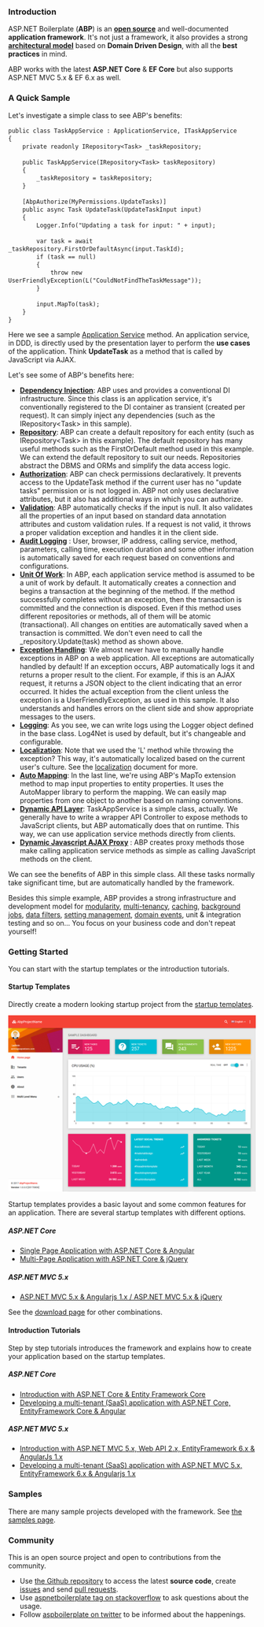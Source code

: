 ### Introduction

ASP.NET Boilerplate (**ABP**) is an **[open source](https://github.com/aspnetboilerplate/aspnetboilerplate)** and well-documented **application framework**.
It's not just a framework, it also provides a strong **[architectural model](https://aspnetboilerplate.com/Pages/Documents/NLayer-Architecture)**
based on **Domain Driven Design**, with all the **best practices** in mind.

ABP works with the latest **ASP.NET Core** & **EF Core** but also supports ASP.NET MVC 5.x & EF 6.x as well.

### A Quick Sample

Let's investigate a simple class to see ABP's benefits:

    public class TaskAppService : ApplicationService, ITaskAppService
    {
        private readonly IRepository<Task> _taskRepository;
    
        public TaskAppService(IRepository<Task> taskRepository)
        {
            _taskRepository = taskRepository;
        }
    
        [AbpAuthorize(MyPermissions.UpdateTasks)]
        public async Task UpdateTask(UpdateTaskInput input)
        {
            Logger.Info("Updating a task for input: " + input);
    
            var task = await _taskRepository.FirstOrDefaultAsync(input.TaskId);
            if (task == null)
            {
                throw new UserFriendlyException(L("CouldNotFindTheTaskMessage"));
            }
    
            input.MapTo(task);
        }
    }

Here we see a sample [Application Service](Application-Services.md) method. An application service, in DDD,
is directly used by the presentation layer to perform the **use cases** of the application. 
Think **UpdateTask** as a method that is called by JavaScript via AJAX.

Let's see some of ABP's benefits here:

-   **[Dependency Injection](/Pages/Documents/Dependency-Injection)**: ABP uses and provides a conventional DI infrastructure.
    Since this class is an application service, it's conventionally
    registered to the DI container as transient (created per request). It
    can simply inject any dependencies (such as the IRepository&lt;Task&gt; in
    this sample).
-   **[Repository](/Pages/Documents/Repositories)**: ABP can create a default repository for each entity (such as IRepository&lt;Task&gt; in
    this example). The default repository has many useful methods such as the
    FirstOrDefault method used in this example. We can extend the default
    repository to suit our needs. Repositories abstract the DBMS and ORMs and
    simplify the data access logic.
-   **[Authorization](/Pages/Documents/Authorization)**: ABP can check permissions declaratively.
    It prevents access to the UpdateTask method if the current user
    has no "update tasks" permission or is not logged in. ABP not only uses declarative 
    attributes, but it also has additional ways in which you can authorize.
-   **[Validation](/Pages/Documents/Validating-Data-Transfer-Objects)**: ABP automatically checks if the input is null. It also validates all
    the properties of an input based on standard data annotation attributes
    and custom validation rules. If a request is not valid, it throws a
    proper validation exception and handles it in the client side.
-   **[Audit Logging](/Pages/Documents/Audit-Logging)** : User, browser, IP address, calling service, method, parameters, calling time,
    execution duration and some other information is automatically
    saved for each request based on conventions and configurations.
-   [**Unit Of Work**](/Pages/Documents/Unit-Of-Work): In ABP, each application service method is assumed to be a unit of work by default.
    It automatically creates a connection and begins a transaction at
    the beginning of the method. If the method successfully completes
    without an exception, then the transaction is committed and the connection
    is disposed. Even if this method uses different repositories or
    methods, all of them will be atomic (transactional). All changes
    on entities are automatically saved when a transaction is committed.
    We don't even need to call the \_repository.Update(task) method as
    shown above.
-   [**Exception Handling**](/Pages/Documents/Handling-Exceptions): We almost never have to manually handle exceptions in ABP on a web application. All exceptions are automatically handled by default! If an exception
    occurs, ABP automatically logs it and returns a proper result to the
    client. For example, if this is an AJAX request, it returns a
    JSON object to the client indicating that an error occurred. It hides the actual
    exception from the client unless the exception is a
    UserFriendlyException, as used in this sample. It also understands
    and handles errors on the client side and show appropriate messages to the
    users.
-   **[Logging](/Pages/Documents/Logging)**: As you see, we can write logs using the Logger object defined in the base class.
    Log4Net is used by default, but it's changeable and configurable.
-   **[Localization](/Pages/Documents/Localization)**: Note that we used the 'L' method while throwing the exception?
    This way, it's automatically localized based on the current user's culture. See the [localization](/Pages/Documents/Localization) document for more.
-   **[Auto Mapping](/Pages/Documents/Data-Transfer-Objects)**: In the last line, we're using ABP's MapTo extension method to map input
    properties to entity properties. It uses the AutoMapper library to
    perform the mapping. We can easily map properties from one object
    to another based on naming conventions.
-   **[Dynamic API Layer](/Pages/Documents/Dynamic-Web-API)**: TaskAppService is a simple class, actually. We generally have to write a wrapper API Controller to expose methods to JavaScript clients, but ABP
    automatically does that on runtime. This way, we can use application
    service methods directly from clients.
-   **[Dynamic Javascript AJAX Proxy](/Pages/Documents/Dynamic-Web-API#dynamic-javascript-proxies)** : ABP creates proxy methods those make calling application
    service methods as simple as calling JavaScript methods on the client.

We can see the benefits of ABP in this simple class. All these tasks normally take significant time,
but are automatically handled by the framework.

Besides this simple example, ABP provides a strong infrastructure and development model for
[modularity](/Pages/Documents/Module-System), [multi-tenancy](Multi-Tenancy.md), [caching](Caching.md), [background jobs](Background-Jobs-And-Workers.md), [data filters](/Pages/Documents/Data-Filters), [setting management](/Pages/Documents/Setting-Management), [domain events](EventBus-Domain-Events.md), unit & integration testing and so on... You focus on your business code and don't repeat yourself!

### Getting Started

You can start with the startup templates or the introduction tutorials.

#### Startup Templates

Directly create a modern looking startup project from the [startup templates](/Templates).

<img src="images/module-zero-core-template-ui-home.png" alt="Startup template" class="img-thumbnail" />

Startup templates provides a basic layout and some common features for an application. There are several startup templates with different options.

##### ASP.NET Core

* [Single Page Application with ASP.NET Core & Angular](Zero/Startup-Template-Angular.md)
* [Multi-Page Application with ASP.NET Core & jQuery](Zero/Startup-Template-Core.md)

##### ASP.NET MVC 5.x

* [ASP.NET MVC 5.x & Angularjs 1.x / ASP.NET MVC 5.x & jQuery](Zero/Startup-Template.md)

See the [download page](/Templates) for other combinations.

#### Introduction Tutorials

Step by step tutorials introduces the framework and explains how to create your application based on the startup templates.

##### ASP.NET Core

-   [Introduction with ASP.NET Core & Entity Framework Core](Articles/Introduction-With-AspNet-Core-And-Entity-Framework-Core-Part-1/index.html)
-   [Developing a multi-tenant (SaaS) application with ASP.NET Core, EntityFramework Core & Angular](Articles/Developing-MultiTenant-SaaS-ASP.NET-CORE-Angular/Developing-MultiTenant-SaaS-ASP.NET-CORE-Angular5.md)

##### ASP.NET MVC 5.x

-   [Introduction with ASP.NET MVC 5.x, Web API 2.x, EntityFramework 6.x & AngularJs 1.x](Articles/Introduction-With-AspNet-MVC-Web-API-EntityFramework-and-AngularJs/index.html)
-   [Developing a multi-tenant (SaaS) application with ASP.NET MVC 5.x, EntityFramework 6.x & Angularjs 1.x](Articles/Developing-a-Multi-Tenant-SaaS-Application-with-ASP.NET-MVC-EntityFramework-AngularJs/index.html)

### Samples

There are many sample projects developed with the framework. See [the samples page](/Samples).

### Community

This is an open source project and open to contributions from the community.

* Use [the Github repository](https://github.com/aspnetboilerplate/aspnetboilerplate) to access the latest **source code**, create [issues](https://github.com/aspnetboilerplate/aspnetboilerplate/issues) and send [pull requests](https://github.com/aspnetboilerplate/aspnetboilerplate/pulls).
* Use [aspnetboilerplate tag on stackoverflow](https://stackoverflow.com/questions/tagged/aspnetboilerplate) to ask questions about the usage.
* Follow [aspboilerplate on twitter](https://twitter.com/aspboilerplate) to be informed about the happenings.
